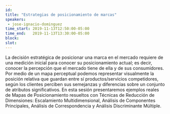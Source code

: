 ```yaml
---
id: 
title: "Estrategias de posicionamiento de marcas"
speakers:
 - jose-ignacio-dominguez
time_start: 2019-11-13T12:50:00-05:00
time_end:   2019-11-13T13:30:00-05:00
block: 
slot: 
---
```


La decisión estratégica de posicionar una marca en el mercado requiere de una medición inicial para conocer su posicionamiento actual; es decir, conocer la percepción que el mercado tiene de ella y de sus consumidores. Por medio de un mapa perceptual podemos representar visualmente la posición relativa que guardan entre sí productos/servicios competidores, según los clientes perciben sus semejanzas y diferencias sobre un conjunto de atributos significativos. En esta sesión presentaremos ejemplos reales de Mapas de Posicionamiento resueltos con Técnicas de Reducción de Dimensiones: Escalamiento Multidimensional, Análisis de Componentes Principales, Análisis de Correspondencia y Análisis Discriminante Múltiple.